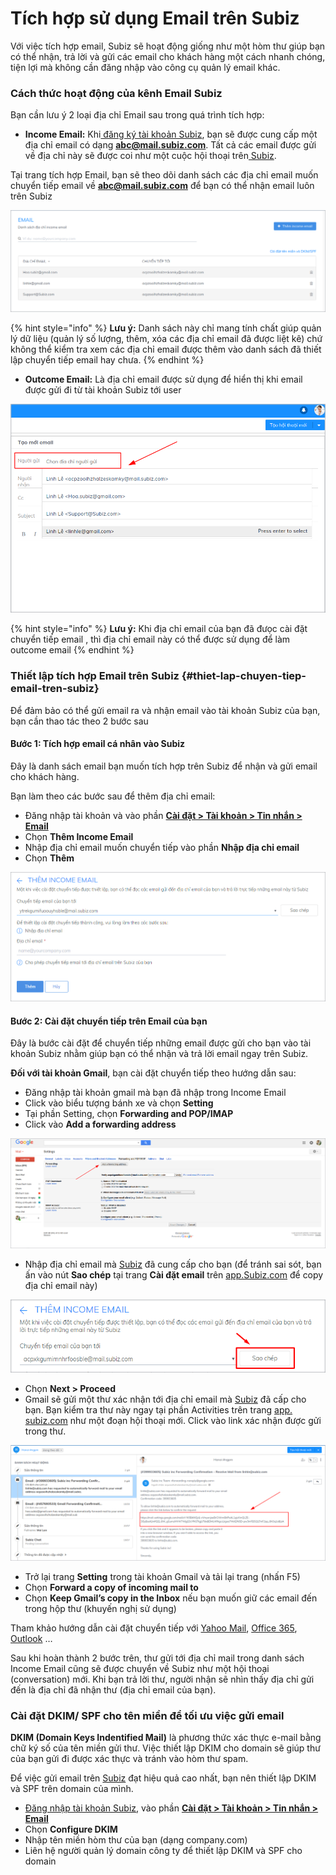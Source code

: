 # Tích hợp sử dụng Email trên Subiz

Với việc tích hợp email, Subiz sẽ hoạt động giống như một hòm thư giúp bạn có thể nhận, trả lời và gửi các email cho khách hàng một cách nhanh chóng, tiện lợi mà không cần đăng nhập vào công cụ quản lý email khác.

### Cách thức hoạt động của kênh Email Subiz

Bạn cần lưu ý 2 loại địa chỉ Email sau trong quá trình tích hợp:

* **Income Email:**  Khi[ đăng ký tài khoản Subiz](https://app.subiz.com/register), bạn sẽ được cung cấp một địa chỉ email có dạng **abc@mail.subiz.com**. Tất cả các email được gửi về địa chỉ này sẽ được coi như một cuộc hội thoại trên[ Subiz](https://subiz.com/vi/).

Tại trang tích hợp Email, bạn sẽ theo dõi  danh sách các địa chỉ email muốn chuyển tiếp email về **abc@mail.subiz.com** để bạn có thể nhận email luôn trên Subiz

![Danh s&#xE1;ch Income Email](../../.gitbook/assets/danh-sach-income-email.png)

{% hint style="info" %}
**Lưu ý:**  Danh sách này chỉ mang tính chất giúp quản lý dữ liệu \(quản lý số lượng, thêm, xóa các địa chỉ email đã được liệt kê\) chứ không  thể kiểm tra xem các địa chỉ email được thêm vào danh sách đã thiết lập chuyển tiếp email hay chưa.
{% endhint %}

* **Outcome Email:** Là địa chỉ email được sử dụng để hiển thị khi email được gửi đi từ tài khoản Subiz tới user

![Danh s&#xE1;ch Outcome Email](../../.gitbook/assets/danh-sach-outcome-email.png)

{% hint style="info" %}
**Lưu ý:** Khi địa chỉ email của bạn đã đưọc cài đặt chuyển tiếp email , thì địa chỉ email này có thể được sử dụng để làm outcome email
{% endhint %}

### Thiết lập tích **hợp** Email trên Subiz {#thiet-lap-chuyen-tiep-email-tren-subiz}

Để đảm bảo có thể gửi email ra và nhận email vào tài khoản Subiz của bạn, bạn cần thao tác theo 2 bước sau

#### **Bước 1: Tích hợp email cá nhân vào Subiz**

Đây là danh sách email bạn muốn tích hợp trên Subiz để nhận và gửi email cho khách hàng.

Bạn làm theo các bước sau để thêm địa chỉ email:

* Đăng nhập tài khoản và vào phần [**Cài đặt &gt; Tài khoản &gt; Tin nhắn &gt; Email**](https://app.subiz.com/settings/email)
* Chọn **Thêm Income Email**
* Nhập địa chỉ email muốn chuyển tiếp vào phần **Nhập địa chỉ email**
* Chọn **Thêm**

![Th&#xEA;m &#x111;&#x1ECB;a ch&#x1EC9; email v&#xE0;o danh s&#xE1;ch Income Email](../../.gitbook/assets/new-income-email.png)

#### **Bước 2: Cài đặt chuyển tiếp trên Email của bạn**

Đây là bước cài đặt để chuyển tiếp những email được gửi cho bạn vào tài khoản Subiz nhằm giúp bạn có thể nhận và trả lời email ngay trên Subiz.

**Đối với tài khoản Gmail**, bạn cài đặt chuyển tiếp theo hướng dẫn sau:

* Đăng nhập tài khoản gmail mà bạn đã nhập trong Income Email
* Click vào biểu tượng bánh xe và chọn **Setting**
* Tại phần Setting, chọn **Forwarding and POP/IMAP**
* Click vào **Add a forwarding address**

![Thi&#x1EBF;t l&#x1EAD;p tr&#xEA;n Gmail](../../.gitbook/assets/gmail%20%281%29.png)

* Nhập địa chỉ email mà [Subiz](https://subiz.com/vi/) đã cung cấp cho bạn \(để tránh sai sót, bạn ấn vào nút **Sao chép** tại trang **Cài đặt email** trên [app.Subiz.com](https://app.subiz.com/) để copy địa chỉ email này\)​

![Sao ch&#xE9;p &#x111;&#x1ECB;a ch&#x1EC9; email Subiz cung c&#x1EA5;p cho b&#x1EA1;n](../../.gitbook/assets/button-copy-email.png)

* Chọn **Next &gt; Proceed**
* Gmail sẽ gửi một thư xác nhận tới địa chỉ email mà [Subiz](https://subiz.com/vi/) đã cấp cho bạn. Bạn kiểm tra thư này ngay tại phần Activities trên trang [app. subiz.com](https://app.subiz.com/) như một đoạn hội thoại mới. Click vào link xác nhận được gửi trong thư.

![Email x&#xE1;c nh&#x1EAD;n](../../.gitbook/assets/email.png)

* Trở lại trang **Setting** trong tài khoản Gmail và tải lại trang \(nhấn F5\)
* Chọn **Forward a copy of incoming mail to**
* Chọn **Keep Gmail’s copy in the Inbox** nếu bạn muốn giữ các email đến trong hộp thư \(khuyến nghị sử dụng\)

Tham khảo hướng dẫn cài đặt chuyển tiếp với [Yahoo Mail](https://help.yahoo.com/kb/SLN22028.html), [Office 365](https://support.office.com/en-us/article/forward-email-from-office-365-to-another-email-account-1ed4ee1e-74f8-4f53-a174-86b748ff6a0e), [Outlook](https://support.office.com/en-us/article/turn-on-automatic-forwarding-in-outlook-on-the-web-7f2670a1-7fff-4475-8a3c-5822d63b0c8e) …

Sau khi hoàn thành 2 bước trên, thư gửi tới địa chỉ mail trong danh sách Income Email cũng sẽ được chuyển về Subiz như một hội thoại \(conversation\) mới. Khi bạn trả lời thư, người nhận sẽ nhìn thấy địa chỉ gửi đến là địa chỉ đã nhận thư \(địa chỉ email của bạn\).

### ​Cài đặt DKIM/ SPF cho tên miền để tối ưu việc gửi email

**DKIM \(Domain Keys Indentified Mail\)** là phương thức xác thực e-mail bằng chữ ký số của tên miền gửi thư. Việc thiết lập DKIM cho domain sẽ giúp thư của bạn gửi đi được xác thực và tránh vào hòm thư spam.

Để việc gửi email trên [Subiz](https://subiz.com/vi/) đạt hiệu quả cao nhất, bạn nên thiết lập DKIM và SPF trên domain của mình.

* ​[Đăng nhập tài khoản Subiz](http://app.subiz.com/), vào phần [**Cài đặt &gt; Tài khoản &gt; Tin nhắn &gt; Email**](https://app.subiz.com/settings/email)
* Chọn **Configure DKIM**
* Nhập tên miền hòm thư của bạn \(dạng company.com\)
* Liên hệ người quản lý domain công ty để thiết lập DKIM và SPF cho domain



